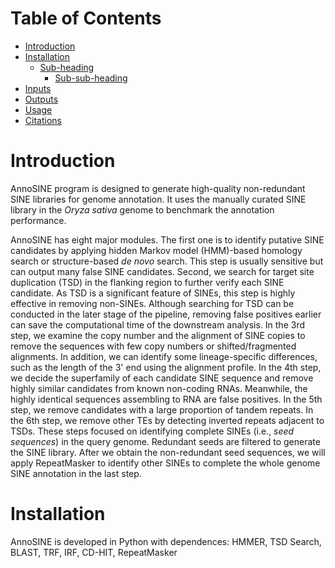 # Table of Contents
- [Introduction](#heading)
- [Installation](#heading-1)
  * [Sub-heading](#sub-heading-1)
    + [Sub-sub-heading](#sub-sub-heading-1)
- [Inputs](#heading-2)
- [Outputs](#heading-3)
- [Usage](#heading-4)
- [Citations](#heading-2)

# Introduction
AnnoSINE program is designed to generate high-quality non-redundant SINE libraries for genome annotation. It uses the manually curated SINE library in the *Oryza sativa* genome to benchmark the annotation performance.

AnnoSINE has eight major modules. The first one is to identify putative SINE candidates by applying hidden Markov model (HMM)-based homology search or structure-based *de novo* search. This step is usually sensitive but can output many false SINE candidates. Second, we search for target site duplication (TSD) in the flanking region to further verify each SINE candidate. As TSD is a significant feature of SINEs, this step is highly effective in removing non-SINEs. Although searching for TSD can be conducted in the later stage of the pipeline, removing false positives earlier can save the computational time of the downstream analysis. In the 3rd step, we examine the copy number and the alignment of SINE copies to remove the sequences with few copy numbers or shifted/fragmented alignments. In addition, we can identify some lineage-specific differences, such as the length of the 3' end using the alignment profile. In the 4th step, we decide the superfamily of each candidate SINE sequence and remove highly similar candidates from known non-coding RNAs. Meanwhile, the highly identical sequences assembling to RNA are false positives. In the 5th step, we remove candidates with a large proportion of tandem repeats. In the 6th step, we remove other TEs by detecting inverted repeats adjacent to TSDs. These steps focused on identifying complete SINEs (i.e., *seed sequences*) in the query genome. Redundant seeds are filtered to generate the SINE library. After we obtain the non-redundant seed sequences, we will apply RepeatMasker to identify other SINEs to complete the whole genome SINE annotation in the last step.

# Installation
AnnoSINE is developed in Python with dependences: HMMER, TSD Search, BLAST, TRF, IRF, CD-HIT, RepeatMasker

